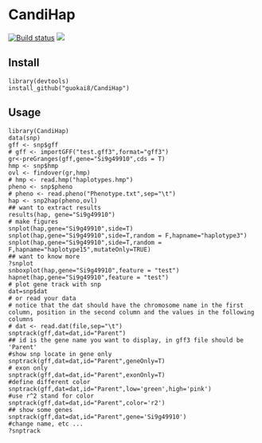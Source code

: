 # CandiHap
<a href="https://travis-ci.org/guokai8/CandiHap"><img src="https://travis-ci.org/guokai8/CandiHap.svg" alt="Build status"></a>
[![](https://img.shields.io/badge/devel%20version-0.0.10-green.svg)](https://github.com/guokai8/CandiHap)
## Install
```
library(devtools)
install_github("guokai8/CandiHap")
```
## Usage
```
library(CandiHap)
data(snp)
gff <- snp$gff
# gff <- importGFF("test.gff3",format="gff3")
gr<-preGranges(gff,gene="Si9g49910",cds = T)
hmp <- snp$hmp
ovl <- findover(gr,hmp)
# hmp <- read.hmp("haplotypes.hmp")
pheno <- snp$pheno
# pheno <- read.pheno("Phenotype.txt",sep="\t")
hap <- snp2hap(pheno,ovl)
## want to extract results
results(hap, gene="Si9g49910")
# make figures
snplot(hap,gene="Si9g49910",side=T)
snplot(hap,gene="Si9g49910",side=T,random = F,hapname="haplotype3")
snplot(hap,gene="Si9g49910",side=T,random = F,hapname="haplotype15",mutateOnly=TRUE)
## want to know more
?snplot
snboxplot(hap,gene="Si9g49910",feature = "test")
hapnet(hap,gene="Si9g49910",feature = "test")
# plot gene track with snp
dat=snp$dat
# or read your data
# notice that the dat should have the chromosome name in the first column, position in the second column and the values in the following columns 
# dat <- read.dat(file,sep="\t")
snptrack(gff,dat=dat,id="Parent")
## id is the gene name you want to display, in gff3 file should be 'Parent'
#show snp locate in gene only
snptrack(gff,dat=dat,id="Parent",geneOnly=T)
# exon only
snptrack(gff,dat=dat,id="Parent",exonOnly=T)
#define different color
snptrack(gff,dat=dat,id="Parent",low='green',high='pink')
#use r^2 stand for color
snptrack(gff,dat=dat,id="Parent",color='r2')
## show some genes
snptrack(gff,dat=dat,id="Parent",gene='Si9g49910')
#change name, etc ...
?snptrack
```
